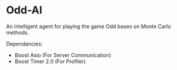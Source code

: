 Odd-AI
======

An intelligent agent for playing the game Odd bases on Monte Carlo methods. 

Dependancies:
  * Boost Asio (For Server Communication)
  * Boost Timer 2.0 (For Profiler)
